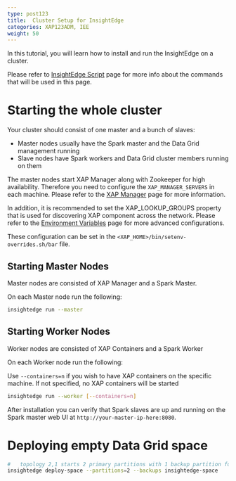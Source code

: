 ```yaml
---
type: post123
title:  Cluster Setup for InsightEdge
categories: XAP123ADM, IEE
weight: 50
---
```


In this tutorial, you will learn how to install and run the InsightEdge on a cluster.

Please refer to [InsightEdge Script](../started/insightedge-script.html) page for more info about the commands that will be used in this page.

# Starting the whole cluster

Your cluster should consist of one master and a bunch of slaves:

* Master nodes usually have the Spark master and the Data Grid management running
* Slave nodes have Spark workers and Data Grid cluster members running on them


The master nodes start XAP Manager along with Zookeeper for high availability. Therefore you need to configure the `XAP_MANAGER_SERVERS` in each machine. Please refer to the [XAP Manager](../admin/xap-manager.html) page for more information.

In addition, it is recommended to set the XAP_LOOKUP_GROUPS property that is used for discovering XAP component across the network.
Please refer to the [Environment Variables](../started/common-environment-variables.html) page for more advanced configurations.

These configuration can be set in the `<XAP_HOME>/bin/setenv-overrides.sh/bar` file.

## Starting Master Nodes

Master nodes are consisted of XAP Manager and a Spark Master.

On each Master node run the following:

```bash
insightedge run --master
```

## Starting Worker Nodes

Worker nodes are consisted of XAP Containers and a Spark Worker

On each Worker node run the following:

Use `--containers=n` if you wish to have XAP containers on the specific machine. If not specified, no XAP containers will be started

```bash
insightedge run --worker [--containers=n]
```

After installation you can verify that Spark slaves are up and running on the Spark master web UI at `http://your-master-ip-here:8080`.

# Deploying empty Data Grid space

```bash
#   topology 2,1 starts 2 primary partitions with 1 backup partition for each primary
insightedge deploy-space --partitions=2 --backups insightedge-space
```
